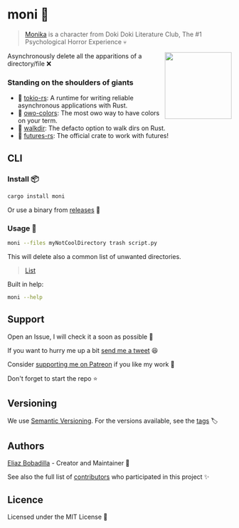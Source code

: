 # moni 💖

> [Monika](https://doki-doki-literature-club.fandom.com/wiki/Monika_(DDLC)) is a
> character from Doki Doki Literature Club, The #1 Psychological Horror
> Experience 💀

<img align="right" src="https://user-images.githubusercontent.com/71897736/161859124-10ce7b63-7827-443d-baf9-a272a4c67058.png" height="150px">

Asynchronously delete all the apparitions of a directory/file ❌

### Standing on the shoulders of giants

- 🗼 [tokio-rs](https://github.com/tokio-rs/tokio): A runtime for writing
  reliable asynchronous applications with Rust.
- 🤗 [owo-colors](https://github.com/jam1garner/owo-colors): The most owo way to
  have colors on your term.
- 🚶 [walkdir](https://github.com/BurntSushi/walkdir): The defacto option to walk
  dirs on Rust.
- 🔮 [futures-rs](https://github.com/rust-lang/futures-rs): The official crate to
  work with futures!

## CLI

### Install 📦

```sh
cargo install moni
```

Or use a binary from
[releases](https://github.com/UltiRequiem/moni/releases/latest) 🤖

### Usage 🏏

```sh
moni --files myNotCoolDirectory trash script.py
```

This will delete also a common list of unwanted directories.

> [List](./src/lib.rs#L6)

Built in help:

```sh
moni --help
```

## Support

Open an Issue, I will check it a soon as possible 👀

If you want to hurry me up a bit
[send me a tweet](https://twitter.com/UltiRequiem) 😆

Consider [supporting me on Patreon](https://patreon.com/UltiRequiem) if you like
my work 🙏

Don't forget to start the repo ⭐

## Versioning

We use [Semantic Versioning](http://semver.org). For the versions available, see
the [tags](https://github.com/UltiRequiem/moni/tags) 🏷️

## Authors

[Eliaz Bobadilla](https://ultirequiem.com) - Creator and Maintainer 💪

See also the full list of
[contributors](https://github.com/UltiRequiem/moni/contributors) who
participated in this project ✨

## Licence

Licensed under the MIT License 📄
